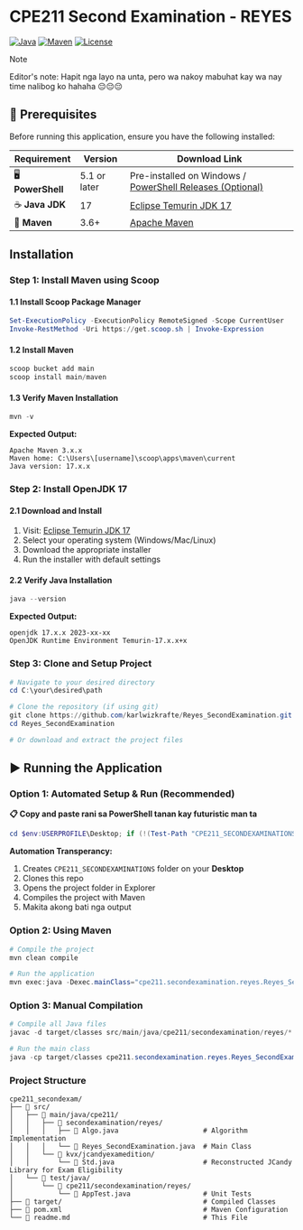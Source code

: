 # CPE211 Second Examination - REYES

[![Java](https://img.shields.io/badge/Java-17-orange.svg)](https://adoptium.net/temurin/releases/)
[![Maven](https://img.shields.io/badge/Maven-3.x-blue.svg)](https://maven.apache.org/)
[![License](https://img.shields.io/badge/License-Educational-green.svg)](https://umindanao.edu.ph/)

> [!NOTE]  
> Editor's note: Hapit nga layo na unta, pero wa nakoy mabuhat kay wa nay time nalibog ko hahaha 😔😔😔

## 🔧 Prerequisites

Before running this application, ensure you have the following installed:

| Requirement | Version | Download Link |
|-------------|---------|---------------|
| 🖥️ **PowerShell** | 5.1 or later | Pre-installed on Windows / [PowerShell Releases (Optional)](https://github.com/PowerShell/PowerShell/releases)|
| ☕ **Java JDK** | 17 | [Eclipse Temurin JDK 17](https://adoptium.net/temurin/releases/?version=17) |
| 🔨 **Maven** | 3.6+ | [Apache Maven](https://maven.apache.org/download.cgi) |

## Installation

### Step 1: Install Maven using Scoop

#### 1.1 Install Scoop Package Manager
```powershell
Set-ExecutionPolicy -ExecutionPolicy RemoteSigned -Scope CurrentUser
Invoke-RestMethod -Uri https://get.scoop.sh | Invoke-Expression
```

#### 1.2 Install Maven
```powershell
scoop bucket add main
scoop install main/maven
```

#### 1.3 Verify Maven Installation
```powershell
mvn -v
```
**Expected Output:**
```
Apache Maven 3.x.x
Maven home: C:\Users\[username]\scoop\apps\maven\current
Java version: 17.x.x
```

### Step 2: Install OpenJDK 17

#### 2.1 Download and Install
1. Visit: [Eclipse Temurin JDK 17](https://adoptium.net/temurin/releases/?version=17)
2. Select your operating system (Windows/Mac/Linux)
3. Download the appropriate installer
4. Run the installer with default settings

#### 2.2 Verify Java Installation
```powershell
java --version
```
**Expected Output:**
```
openjdk 17.x.x 2023-xx-xx
OpenJDK Runtime Environment Temurin-17.x.x+x
```

### Step 3: Clone and Setup Project

```powershell
# Navigate to your desired directory
cd C:\your\desired\path

# Clone the repository (if using git)
git clone https://github.com/karlwizkrafte/Reyes_SecondExamination.git
cd Reyes_SecondExamination

# Or download and extract the project files
```

## ▶️ Running the Application

### Option 1: Automated Setup & Run (Recommended)

**📋 Copy and paste rani sa PowerShell tanan kay futuristic man ta**

```powershell
cd $env:USERPROFILE\Desktop; if (!(Test-Path "CPE211_SECONDEXAMINATIONS")) { mkdir CPE211_SECONDEXAMINATIONS }; cd CPE211_SECONDEXAMINATIONS; if (Test-Path "Reyes_SecondExamination") { Remove-Item "Reyes_SecondExamination" -Recurse -Force }; git clone https://github.com/karlwizkrafte/Reyes_SecondExamination.git; cd Reyes_SecondExamination; explorer .; mvn clean compile; mvn exec:java `"-Dexec.mainClass=cpe211.secondexamination.reyes.Reyes_SecondExamination`"
```

**Automation Transperancy:**
1. Creates `CPE211_SECONDEXAMINATIONS` folder on your **Desktop**
2. Clones this repo
3. Opens the project folder in Explorer
4. Compiles the project with Maven
5. Makita akong bati nga output

### Option 2: Using Maven

```powershell
# Compile the project
mvn clean compile

# Run the application
mvn exec:java -Dexec.mainClass="cpe211.secondexamination.reyes.Reyes_SecondExamination"
```

### Option 3: Manual Compilation

```powershell
# Compile all Java files
javac -d target/classes src/main/java/cpe211/secondexamination/reyes/*.java src/main/java/kvx/jcandyexamedition/*.java

# Run the main class
java -cp target/classes cpe211.secondexamination.reyes.Reyes_SecondExamination
```

### Project Structure
```
cpe211_secondexam/
├── 📁 src/
│   ├── 📁 main/java/cpe211/
│   │   ├── 📁 secondexamination/reyes/
│   │   │   ├── 📄 Algo.java                     # Algorithm Implementation
│   │   │   └── 📄 Reyes_SecondExamination.java  # Main Class
│   │   └── 📁 kvx/jcandyexamedition/
│   │       └── 📄 Std.java                      # Reconstructed JCandy Library for Exam Eligibility 
│   └── 📁 test/java/
│       └── 📁 cpe211/secondexamination/reyes/
│           └── 📄 AppTest.java                  # Unit Tests
├── 📁 target/                                   # Compiled Classes
├── 📄 pom.xml                                   # Maven Configuration
└── 📄 readme.md                                 # This File
```

